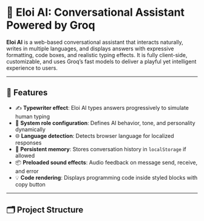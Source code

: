 # 🚀 Eloi AI: Conversational Assistant Powered by Groq

**Eloi AI** is a web-based conversational assistant that interacts naturally, writes in multiple languages, and displays answers with expressive formatting, code boxes, and realistic typing effects. It is fully client-side, customizable, and uses Groq’s fast models to deliver a playful yet intelligent experience to users.

---

## 🎯 Features

<ul>
  <li>✍️ <b>Typewriter effect</b>: Eloi AI types answers progressively to simulate human typing</li>
  <li>🧠 <b>System role configuration</b>: Defines AI behavior, tone, and personality dynamically</li>
  <li>🌐 <b>Language detection</b>: Detects browser language for localized responses</li>
  <li>💾 <b>Persistent memory</b>: Stores conversation history in <code>localStorage</code> if allowed</li>
  <li>📦 <b>Preloaded sound effects</b>: Audio feedback on message send, receive, and error</li>
  <li>💡 <b>Code rendering</b>: Displays programming code inside styled blocks with copy button</li>
</ul>

---

## 🗂️ Project Structure

